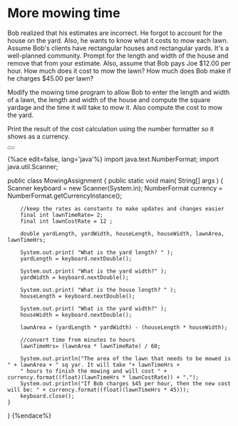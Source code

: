 <!-- djw:done-->
<!-- ajh:done-->
# More mowing time

Bob realized that his estimates are incorrect. He forgot to account for the house on the yard. Also, he wants to know what it costs to mow each lawn. Assume Bob's clients have rectangular houses and rectangular yards. It's a well-planned community. Prompt for the length and width of the house and remove that from your estimate. Also, assume that Bob pays Joe $12.00 per hour. How much does it cost to mow the lawn? How much does Bob make if he charges $45.00 per lawn?

Modify the mowing time program to allow Bob to enter the length and width of a lawn, the length and width of the house and compute the square yardage and the time it will take to mow it. Also compute the cost to mow the yard.

Print the result of the cost calculation using the number formatter so it shows as a currency. 



<button class="section" target="section1" show="Sample Answer" hide="Hide Answer"></button>

<!--sec data-title="Answer" data-id="section1" data-show=false ces-->
{%ace edit=false, lang='java'%}
import java.text.NumberFormat;
import java.util.Scanner;

public class MowingAssignment
{
	public static void main( String[] args )
	{
		Scanner keyboard = new Scanner(System.in);
		NumberFormat currency = NumberFormat.getCurrencyInstance();

		//keep the rates as constants to make updates and changes easier
		final int lawnTimeRate= 2;
		final int lawnCostRate = 12 ;

		double yardLength, yardWidth, houseLength, houseWidth, lawnArea, lawnTimeHrs;

		System.out.print( "What is the yard length? " );
		yardLength = keyboard.nextDouble();

		System.out.print( "What is the yard width?" );
		yardWidth = keyboard.nextDouble();

		System.out.print( "What is the house length? " );
		houseLength = keyboard.nextDouble();

		System.out.print( "What is the yard width?" );
		houseWidth = keyboard.nextDouble();

		lawnArea = (yardLength * yardWidth) - (houseLength * houseWidth); 

		//convert time from minutes to hours 
		lawnTimeHrs= (lawnArea * lawnTimeRate) / 60;

		System.out.println("The area of the lawn that needs to be mowed is " + lawnArea + " sq yar. It will take "+ lawnTimeHrs + 
		" hours to finish the mowing and will cost " + currency.format((float)(lawnTimeHrs * lawnCostRate)) + ".");
		System.out.println("If Bob charges $45 per hour, then the new cost will be: " + currency.format((float)(lawnTimeHrs * 45)));
		keyboard.close();
    }
}
{%endace%}
<!--endsec-->